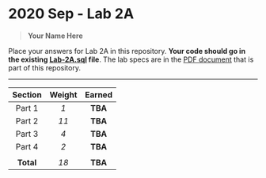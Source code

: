 # 2020 Sep - Lab 2A

> **Your Name Here**

Place your answers for Lab 2A in this repository. **Your code should go in the existing [Lab-2A.sql](./Lab-2A.sql) file**. The lab specs are in the [PDF document](./Stuff-B-Gone.pdf) that is part of this repository.

----

| Section | Weight | Earned |
|:-------:|:------:|:------:|
| Part 1  |  *1*   | **TBA**|
| Part 2  |  *11*  | **TBA**|
| Part 3  |  *4*   | **TBA**|
| Part 4  |  *2*   | **TBA**|
| | | |
|**Total**|  *18*   | **TBA**|
